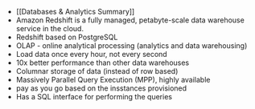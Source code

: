 - [[Databases & Analytics Summary]]
- Amazon Redshift is a fully managed, petabyte-scale data warehouse service in the cloud.
- Redshift based on PostgreSQL
- OLAP - online analytical processing (analytics and data warehousing)
- Load data once every hour, not every second
- 10x better performance than other data warehouses
- Columnar storage of data (instead of row based)
- Massively Parallel Query Execution (MPP), highly available
- pay as you go based on the insstances provisioned
- Has a SQL interface for performing the queries